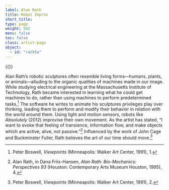 ```yaml
---
label: Alan Rath
title: Robot Improv
short_title:
type: page
weight: 562
menu: false
toc: false
class: artist-page
object:
  - id: "rath5a"
---
```

{{<q-figure id="rath5a" >}}

Alan Rath’s robotic sculptures often resemble living forms—humans, plants, or animals—alluding to the organic qualities of machines made in our image. While studying electrical engineering at the Massachusetts Institute of Technology, Rath became interested in learning what he could get machines to do, rather than using machines to perform predetermined tasks.[^1] The software he writes to animate his sculptures privileges play over thinking, leading them to perform and modify their behavior in relation with the world around them. Using light and motion sensors, robots like *Absolutely* (2012) improvise their own movement. As the artist has stated, “I want to evoke that feeling of transience, information flow, and make objects which are active, alive, not passive.”[^2] Influenced by the work of John Cage and Buckminster Fuller, Rath believes the art of our time should move.[^3]

[^1]: Peter Boswell, *Viewpoints* (Minneapolis: Walker Art Center, 1991), 1.

[^2]: Alan Rath, in Dana Friis-Hansen, *Alan Rath: Bio-Mechanics: Perspectives 93* (Houston: Contemporary Arts Museum Houston, 1995), 4.

[^3]: Peter Boswell, *Viewpoints* (Minneapolis: Walker Art Center, 1991), 2.

